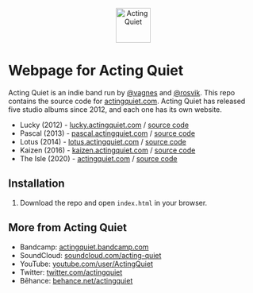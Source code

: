 <p align="center">
  <img src="https://www.actingquiet.com/img/logo.svg" width="70" alt="Acting Quiet">
</p>

# Webpage for Acting Quiet
Acting Quiet is an indie band run by [@vagnes](https://github.com/vagnes) and [@rosvik](https://github.com/rosvik). This repo contains the source code for [actingquiet.com](https://actingquiet.com). Acting Quiet has released five studio albums since 2012, and each one has its own website.

- Lucky (2012) - [lucky.actingquiet.com](https://lucky.actingquiet.com) / [source code](https://github.com/qoreHQ/actingquiet.com/tree/lucky)
- Pascal (2013) - [pascal.actingquiet.com](https://pascal.actingquiet.com) / [source code](https://github.com/qoreHQ/actingquiet.com/tree/pascal)
- Lotus (2014) - [lotus.actingquiet.com](https://lotus.actingquiet.com) / [source code](https://github.com/qoreHQ/actingquiet.com/tree/lotus)
- Kaizen (2016) - [kaizen.actingquiet.com](https://kaizen.actingquiet.com) / [source code](https://github.com/qoreHQ/actingquiet.com/tree/kaizen)
- The Isle (2020) - [actingquiet.com](https://actingquiet.com) / [source code](https://github.com/qoreHQ/actingquiet.com/tree/theisle)

## Installation

1. Download the repo and open `index.html` in your browser.

## More from Acting Quiet

- Bandcamp: [actingquiet.bandcamp.com](https://actingquiet.bandcamp.com)
- SoundCloud: [soundcloud.com/acting-quiet](https://soundcloud.com/acting-quiet/)
- YouTube: [youtube.com/user/ActingQuiet](https://www.youtube.com/user/ActingQuiet)
- Twitter: [twitter.com/actingquiet](https://twitter.com/actingquiet)
- Bēhance: [behance.net/actingquiet](https://www.behance.net/actingquiet)
